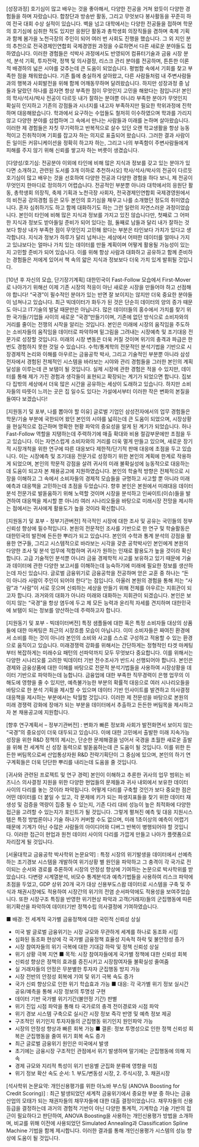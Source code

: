 [성장과정]
호기심이 많고 배우는 것을 좋아해서, 다양한 전공을 거쳐 왔듯이 다양한 경험들을 하며 자랐습니다. 합창단과 방송반 활동, 그리고 무엇보다 봉사활동을 꾸준히 하여 전국 대회 수상 실적이 있습니다. 벽을 넘고 대학에서는 다양한 전공들을 접하며 학문의 호기심에 심취한 적도 있지만 응원단 활동과 총학생회 의장직들을 겸하며 축제 기획과 함께 봄가을 노천극장의 주인이 되어 여러 번 사회도 진행을 했습니다. 그 외 지인 분의 추천으로 전국경제인연합회 국제경영원 과정을 수료하면서 다른 새로운 분야들도 접하였습니다. 이러한 경험들은 석박사 과정에서도 반영되어 컴퓨터기술과 금융 시장 분석, 분석 기획, 투자전략, 정책 및 의사결정, 리스크 관리 분야를 전공하며, 튼튼한 이론적 배경하의 넓은 시야를 갖추는데 큰 도움이 되었습니다.
평범함 속에서 기회를 찾고 부족한 점을 채워왔습니다. 기존 틀에 충실하게 살아왔고, 다른 사람들처럼 내 주변사람들과의 행복과 사회발전을 위해 함께 어깨동무하며 달려왔습니다. 하지만 성장과정 중 남들과 달랐던 하나를 꼽자면 항상 부족한 점이 무엇인지 고민을 해왔다는 점입니다! 본인의 학사/석사/박사 전공이 다르듯 내가 잘하는 분야뿐 아니라 부족한 분야가 무엇인지 확실히 인지하고 기존의 강점들과 시너지를 내고자 부족하지만 필요한 학위과정에 진학하며 대응해왔습니다. 학과에서 요구하는 수업들도 철저히 이수하였으며 학과를 가리지 않고 다양한 분야를 섭렵하며 그 속에서 만나는 사람들과 미래를 논하며 살아왔습니다. 이러한 제 경험들은 자칫 무기력하고 반복적으로 살수 있던 오랜 학교생활을 항상 능동적이고 진취적이며 기회를 잡고자 하는 의지로 표출되어 왔습니다. 그러한 결과 사람이든 일이든 커뮤니케이션을 정확히 하고자 하는, 그리고 나의 부족함이 주변사람들에게 피해를 주지 않기 위해 신뢰를 쌓고자 하는 버릇이 생겼습니다.

[다양성/호기심: 전공분야 이외에 타인에 비해 많은 지식과 정보를 갖고 있는 분야가 있다면 소개하고, 관련된 도서를 3개 이하로 추천하시오]
학사/석사/박사의 전공이 다르듯 호기심이 많고 배우는 것을 선호하여 다양한 전공과 다양한 경험을 하다 보니, 제 전공이 무엇인지 한마디로 정의하기 어렵습니다. 전공적인 부분뿐 아니라 대학에서의 응원단 활동, 총학생회 의장직, 축제 기획과 노천극장 사회자, 전국경제인연합회 국제경영원에서의 비전공 강의경험 등은 모두 본인의 호기심을 채우고 나를 소개했던 정도의 취미였습니다. 혼자 심취하기도 하고 함께 대화하기도 하는 그런 일련의 자연스러운 과정이었습니다.
본인이 타인에 비해 많은 지식과 정보를 가지고 있진 않습니다만, 첫째로 그 어떠한 지식과 정보도 받아들일 준비가 되어 있다는 점, 둘째로 남들과 달리 내가 잘하는 것보다 항상 내가 부족한 점이 무엇인지 고민해 왔다는 부분은 타인보다 가치가 있다고 생각합니다. 지식과 정보가 하루가 달리 넘쳐나는 세상에서 어떠한 데이터를 얼마나 가지고 있냐보다는 얼마나 가치 있는 데이터를 만들 계획이며 어떻게 활용될 가능성이 있는지 고민할 준비가 되어 있습니다. 이를 위해 항상 사람과 대화하고 공유하고 함께 준비하는 경험들은 저에게 있어서 책 속의 얇은 지식과 정보보다 더욱 가치 있게 발휘될 것입니다.

[10년 후 자신의 모습, 단기장기계획]
대한민국이 Fast-Follow 모습에서 First-Mover로 나아가기 위해선 이제 기존 시장의 적응이 아닌 새로운 시장을 만들어야 하고 선점해야 합니다! “국경”이 필수적인 분야가 있는 반면 잘 보이지는 않지만 더욱 중요한 분야들이 넘쳐나고 있습니다. 최근 빅데이터가 화두가 된 것은 단순히 데이터의 양의 증가 때문도 아니고 IT기술의 발달 때문만은 아닙니다. 많은 데이터들의 홍수에서 가치를 찾기 위한 국가들/기업들 사이의 새로운 “국경”만들기이며, 기존에 없던 방식으로 소비자와의 거리를 줄이는 전쟁의 시작을 알리는 것입니다. 본인은 미래에 시장의 움직임을 주도하는 소비자들의 움직임을 데이터로 파악하며 밑그림을 그려내는 시장예측 및 조기대응 전문가로 성장할 것입니다.
미래의 시장 변동은 더욱 커질 것이며 위기의 충격과 파급은 한번도 경험하지 못한 것일 수 있습니다. 수학/통계학의 전문적인 분석기법을 기반으로 시장경제적 논리와 이해를 아우르는 금융공학 박사, 그리고 기술적인 부분뿐 아니라 삼성전자에서 경험된 전체적인 시스템을 바라보는 시야와 관리 경험들을 그러한 본인의 계획 달성을 이루는데 큰 보탬이 될 것입니다. 실제 시장에 관한 경험은 적을 수 있지만, 데이터를 통해 제가 가진 경험과 생각들이 표현되고 확장되는 계기가 되었으면 합니다. 집보다 집밖의 세상에서 더욱 많은 시간을 공유하는 세상이 도래하고 있습니다. 하지만 소비자들의 따뜻이 느끼는 곳은 집 일수도 있다는 가설에서부터 이러한 작은 변화의 본질을 들여다 보겠습니다! 

[지원동기 및 포부, 나를 뽑아야 할 이유]
글로벌 기업인 삼성전자에서의 업무 경험들은 학문/기술 부분에 국한되어 왔던 본인의 시야를 넓히는데 큰 도움이 되었으며, 시장상황을 현실적으로 접근하며 명확한 현황 파악의 중요성을 알게 된 계기가 되었습니다. 허나 Fast-Follow 역할을 지탱하는데 주력하기에 매출 확대와 비용 절감부문에만 초점을 두고 있습니다. 이는 자연스럽게 소비자와의 거리를 더욱 멀게 만들고 있으며, 새로운 장기적 시장개척을 위한 연구에 따른 대응보다 제한적/단기적 판매 대응에 초점을 두고 있습니다. 이는 시장예측 및 조기대응 전문가로 성장하기 위한 본인의 계획에 한계로 작용하게 되었으며, 본인의 학문적 강점을 살려 귀사의 미래 불확실성에 능동적으로 대응하는데 도움이 되고자 본 채용공고에 지원하였습니다.
본인의 학술적 방향은 전체적으로 시장을 이해하고 그 속에서 소비자들의 경제적 모습들을 규명하고 사고할 뿐 아니라 미래예측과 대응책을 고민하는데 초점을 두었습니다. 향후 본인은 본원에서 미래대응 데이터 분석 전문가로 발돋움하기 위해 노력할 것이며 시장을 분석하고 인싸이트(이슈)들을 발견하여 대응책을 제시할 뿐 아니라 여러 시나리오들을 바탕으로 미래시장 전망을 제시하는 점에서는 귀사에게 활용도가 높을 것이라 확신합니다.

[지원동기 및 포부 - 정부기관버전]
 적극적인 시장에 대한 조사 및 공유는 국민들의 정부 신뢰성 향상에 필수적입니다. 본원의 전문적인 조사를 기반으로 한 연구 및 학술활동은 대한민국의 발전에 든든한 뿌리가 되고 있습니다. 본인의 수학과 통계 분석의 강점을 활용한 연구들, 그리고 시스템적으로 바라보는 시각을 갖춘 공학박사인 본인에게 본원의 다양한 조사 및 분석 업무에 적합하며 귀사가 원하는 인재로 활용도가 높을 것이라 확신합니다. 고급 기술적인 분석뿐 아니라 금융 경제학적 사고를 보유하고 있기 때문에 기술과 데이터에 관한 다양한 보고서를 이해하는데 능숙하기에 미래에 필요한 정보를 생산하는데 자신 있습니다.
 글로벌 금융위기로 금융공학을 전공하며 얻은 교훈 중 하나는 “돈이 아니라 사람이 주인이 되어야 한다”는 점입니다. 아울러 본원의 경험을 통해 저는 “사람”과 “사람”이 서로 웃으며 신뢰하는 세상을 만들기 위해 전체를 아우르는 지휘관이 되고자 합니다. 과거와의 대화가 아니라 미래와 대화하는 지휘관이 되겠습니다. 본인은 보이지 않는 “국경”을 항상 염두에 두고 제 모든 능력과 윤리적 자세를 견지하며 대한민국에 보탬이 되는 정보를 양산하는데 주력하고자 합니다.

[지원동기 및 포부 - 빅데이터버전]
특정 샘플들에 대한 혹은 특정 소비자들 대상의 상품들에 대한 마케팅은 최근의 시장흐름 모습이 아닙니다. 이미 소비자들은 짜여진 환경에서 소비를 하는 것이 아니라 본인의 소비와 사고를 스스로 구성하고 적용할 수 있는 환경으로 움직이고 있습니다. 미래경쟁력 강화를 위해서는 간단하게는 정형적인 타겟 마케팅부터 복잡하게는 미래수요 패턴의 선파악까지 모두 무엇보다 중요합니다. 이를 위해서는 다양한 시나리오를 고려한 빅데이터 기반 전수조사가 반드시 선행되어야 합니다.
본인은 경제와 금융상품에 대한 이해를 바탕으로 전문적 분석기법들을 사용하여 시장상황을 데이터 기반으로 파악하는데 능합니다. 금융업에 대한 부족한 직무경력이 은행 업무의 이해도에 영향을 줄 수 있지만, 예측불가능한 부분의 확률적 대응으로 여러 시나리오들을 바탕으로 한 분석 기획을 제시할 수 있으며 데이터 기반 인사이트를 발견하고 의사결정 대응책을 제시하는 부분에서는 탁월할 것입니다.
이러한 제 전문성을 바탕으로 본원의 미래 경쟁력 강화에 장애가 되는 부분을 데이터에서 추출하고 든든한 버팀목을 제시하고자 본 채용공고에 지원합니다. 

[향후 연구계획서 – 정부기관버전]
: 변화가 빠른 정보화 사회가 발전화면서 보이지 않는 “국경”의 중요성이 더욱 대두되고 있습니다. 이에 대한 고민에서 출발한 미래 지속가능 성장을 위한 R&D 정책의 제시는, 단순한 문제해결을 넘어서 국경을 초월한 새로운 출발을 위해 전 세계적 신 성장 동력으로 발돋움하는데 큰 도움이 될 것입니다. 이를 위한 든든한 버팀목으로써 산업통상자원 R&D 전략기획단이 그 중심에 있으며, 본인의 하기 연구계획들은 더욱 단단한 뿌리를 내리는데 도움을 줄 것입니다.

[귀사와 관련된 프로젝트 및 연구 경력]
본인이 이해하고 추론한 귀사의 업무 범위는 비즈니스 의사결정 지원을 위한 다양한 현업들의 문제들과 귀사 내외에서 보유한 데이터 사이의 다리를 놓는 것이라 파악됩니다. 어떻게 다리를 구축할 것인가 보다 중요한 점은 어떤 데이터를 더 붙일 수 있고, 각 문제에 키가 되는 파생지표들을 찾기 위한 데이터 재생성 및 검증을 역량이 집중 될 수 있는지, 기존 다리 대비 성능이 높은 최적화에 다양한 접근을 고려할 수 있는지가 포인트가 될 것입니다. 그렇게 펼쳐진 예측 및 대응 지원시스템은 특정 방법론이나 기술 하나가 커버할 수도 없으며, 미래 1초이상의 예측이 어렵기 때문에 기계가 아닌 수많은 사람들의 아이디어와 디버그 반복이 병행되어야 할 것입니다. 이러한 접근이 현업과 원천 데이터 사이의 다리를 가깝게 만들고 나아가 플랫폼으로 자리잡게 될 것입니다. 

[서울대학교 금융공학 박사학위 논문요약]
: 특정 시장의 위기발생을 데이터에서 선예측하는 조기경보 시스템을 개발하여 위기상황 별 원인을 파악하고 그 충격이 각 국가로 전이되는 순서와 경로를 추론하여 시장의 안정성 향상에 기여하는 논문으로 박사학위를 받았습니다. 다변량 시계열분석, 비모수 통계분석과 예측기법들을 사용하여 리스크 파악에 초점을 두었고, GDP 상위 20개 국가 대상 신용부도스왑 데이터로 시스템을 구축 및 주식과 채권시장에도 적용하여 시장간의 위기의 전염 순서파악에도 적용성을 보여주었습니다. 또한 시장구조 특징을 반영한 위기현상 파악과 고객(거래자)들의 군집행동에 따른 위기확산을 파악하여 데이터기반 정책수립 의사결정에 기여하였습니다.

■ 배경: 전 세계적 국가별 금융정책에 대한 국민적 신뢰성 상실
- 미국 발 글로벌 금융위기는 시장 규모와 무관하게 세계를 하나로 동조화 시킴
- 심화된 동조화 현상에 각 국가별 금융정책 효율성 지속적 하락 및 불안정성 증가
- 시장 참여자들의 위기 극복에 대한 기대감 하락 및 정책 신뢰성 상실
- 위기 상황 극복 지연
■ 목적: 시장 참여자들에게 국가별 정책에 대한 신뢰성 회복
- 신뢰성 향상은 정책의 효과를 증진시키고 시장참여자들 불확실성 줄여줌
- 실 거래자들의 안정은 무분별한 투자자 군집행동 방지 가능
- 시장 전반의 안정성 회복에 기여 및 위기 극복 속도 증가
- 국가 신뢰 향상으로 인한 위기 학습효과 가능
■ 대응: 각 국가별 위기 정보 실시간 공유/예측을 통해 시장 정보의 투명성 구현
- 데이터 기반 국가별 위기기간(불안정 기간) 판별
- 위기 진입 시점 파악을 통해 타 국가로의 충격 전이경로와 시점 파악
- 위기 경보 시스템 구축으로 실시간 시장 정보 즉각 반영 및 예측 정보 제공
- 구조적인 위기인지 투자자들의 군집행동 위기인지 원인파악 가능
- 시장의 안정성 향상과 빠른 회복 가능
■ 결론: 정보 투명성으로 인한 정책 신뢰성 회복은 군집행동을 줄여 위기 회복 속도 증가
- 최근 글로벌 금융위기 원인은 미국에서 발생
- 초기에는 금융시장 구조적인 관점에서 위기 발생하며 말기에는 군집행동에 의해 지속
- 경제 규모와 지리적 특성이 위기 반응별 군집화 분류에 영향을 미침
- 위기 정보 확산 속도 순서: 1. 부도/변동성 시장, 2. 주식시장, 3. 채권시장

[석사학위 논문요약: 개인신용평가를 위한 아노바 부스팅 (ANOVA Boosting for Credit Scoring)]
: 최근 발생되었던 세계적 금융위기에서 중요한 부분 중 하나는 금융산업의 모태가 되는 채권자들의 채무자들에 대한 대출 결정이었습니다. 채무자들의 신용등급을 결정하는데 과거의 경험적 기반이 아닌 다양한 통계적, 기계학습 기술 기반의 접근이 필요하다고 판단하여, ANOVA Boosting을 사용하는 개인신용평가 방법을 소개하며, 비교를 위해 이전에 사용되었던 Simulated Annealing과 Classification Spline Machine 기법을 함께 제시합니다. 이러한 결과를 통해 개인신용평가 시스템의 성능 향상에 도움이 될 것입니다.
